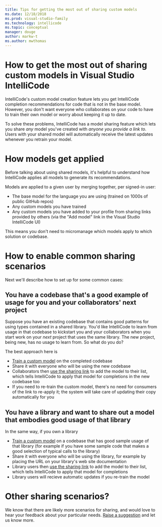 ```yaml
---
title: Tips for getting the most out of sharing custom models
ms.date: 12/18/2018
ms.prod: visual-studio-family
ms.technology: intellicode
ms.topic: conceptual
manager: douge
author: markw-t
ms.author: mwthomas
---
```

# How to get the most out of sharing custom models in Visual Studio IntelliCode

IntelliCode's custom model creation feature lets you get IntelliCode completion recommendations for code that is not in the base model. However, you don't want everyone who collaborates on your code to have to train their own model or worry about keeping it up to date.

To solve these problems, IntelliCode has a model sharing feature which lets you share _any_ model you've created with _anyone you provide a link to_. Users with your shared model will automatically receive the latest updates whenever you retrain your model. 

# How models get applied 
Before talking about using shared models, it's helpful to understand how IntelliCode applies all models to generate its recommendations. 

Models are applied to a given user by merging together, per signed-in user:

- The base model for the language you are using (trained on 1000s of public GitHub repos)
- Any custom models you have trained
- Any custom models you have added to your profile from sharing links provided by others (via the "Add model" link in the Visual Studio IntelliCode UI)

This means you don't need to micromanage which models apply to which solution or codebase.

# How to enable common sharing scenarios
Next we'll describe how to set up for some common cases:

## You have a codebase that's a good example of usage for you and your collaborators' next project
Suppose you have an existing codebase that contains good patterns for using types contained in a shared library. You'd like IntelliCode to learn from usage in that codebase to kickstart you and your collaborators when you start work on your _next_ project that uses the same library. The new project, being new, has no usage to learn from. So what do you do?

The best approach here is 
- [Train a custom model](custom-model-faq.md#q-how-do-i-train-a-model) on the completed codebase
- Share it with everyone who will be using the new codebase
- Collaborators then [use the sharing link](custom-model-faq.md#q-how-do-i-use-a-sharing-link-to-see-a-model-that-someone-else-shared-with-me) to add the model to their list, which tells IntelliCode to apply that model for completions in the new codebase too
- If you need to re-train the custom model, there's no need for consumers of the link to re-apply it; the system will take care of updating their copy automatically for you

## You have a library and want to share out a model that embodies good usage of that library
In the same way, if you own a library
- [Train a custom model](custom-model-faq.md#q-how-do-i-train-a-model) on a codebase that has good sample usage of that library (for example if you have some sample code that makes a good selection of typical calls to the library)
- Share it with everyone who will be using the library, for example by placing the URL on your library's web site documentation
- Library users then [use the sharing link](custom-model-faq.md#q-how-do-i-use-a-sharing-link-to-see-a-model-that-someone-else-shared-with-me) to add the model to their list, which tells IntelliCode to apply that model for completions
- Library users will recieve automatic updates if you re-train the model

# Other sharing scenarios?

We know that there are likely more scenarios for sharing, and would love to hear your feedback about your particular needs. [Raise a suggestion](https://aka.ms/vsicissues) and let us know more.
